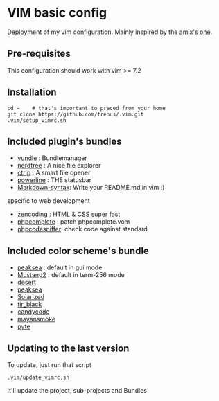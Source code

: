 # VIM basic config

Deployment of my vim configuration. Mainly inspired by the [amix's one](https://github.com/amix/vimrc).

## Pre-requisites

This configuration should work with vim >= 7.2

## Installation

	cd ~	# that's important to preced from your home
	git clone https://github.com/frenus/.vim.git
	.vim/setup_vimrc.sh

## Included plugin's bundles
 * [vundle](https://github.com/marik/vundle) : Bundlemanager
 * [nerdtree](https://github.com/scrooloose/nerdtree) : A nice file explorer
 * [ctrlp](https://github.com/kien/ctrlp.vim) : A smart file opener
 * [powerline](https://github.com/Lokaltog/vim-powerline) : THE statusbar
 * [Markdown-syntax](https://github.com/vim-scripts/Markdown-syntax.git): Write your README.md in vim :)

specific to web development
 * [zencoding](https://github.com/mattn/zencoding-vim) : HTML & CSS super fast
 * [phpcomplete](https://github.com/shawncplus/phpcomplete.vim) : patch phpcomplete.vom
 * [phpcodesniffer](https://github.com/vim-scripts/phpcodesniffer.vim.git): check code against standard 

## Included color scheme's bundle
 * [peaksea](https://github.com/vim-scripts/peaksea.git) : default in gui mode
 * [Mustang2](https://github.com/vim-scripts/Mustang2.git) : default in term-256 mode
 * [desert](https://github.com/vim-scripts/desert.vim.git)
 * [peaksea](https://github.com/vim-scripts/peaksea.git)
 * [Solarized](https://github.com/vim-scripts/Solarized.git)
 * [tir_black](https://github.com/vim-scripts/tir_black.git)
 * [candycode](https://github.com/vim-scripts/candycode.vim.git)
 * [mayansmoke](https://github.com/vim-scripts/mayansmoke.git)
 * [pyte](https://github.com/vim-scripts/pyte.git)

## Updating to the last version
To update, just run that script

	.vim/update_vimrc.sh

It'll update the project, sub-projects and Bundles

